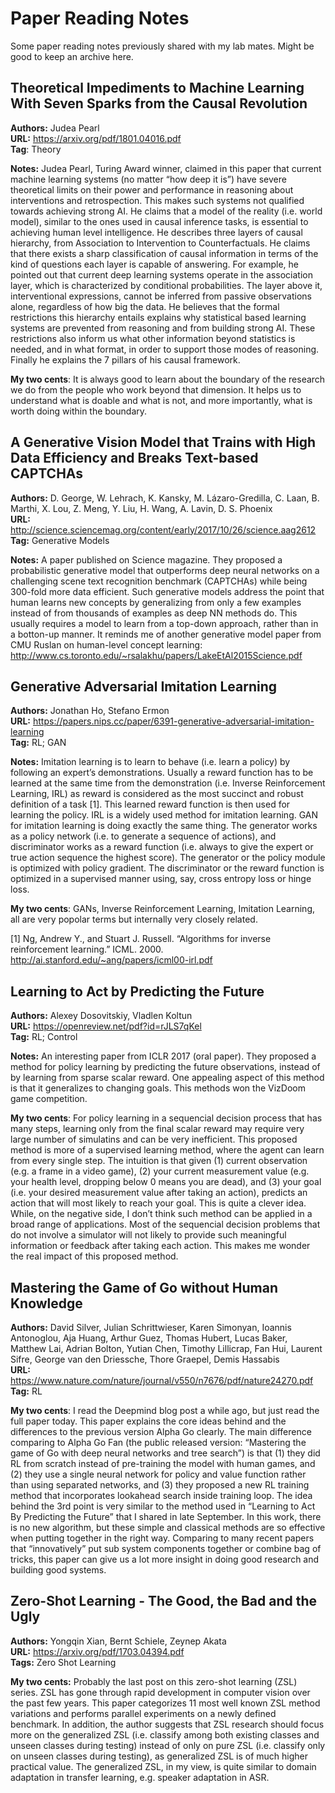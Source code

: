 # Paper Reading Notes

Some paper reading notes previously shared with my lab mates. Might be good to keep an archive here.

## Theoretical Impediments to Machine Learning With Seven Sparks from the Causal Revolution
**Authors:** Judea Pearl  
**URL:** https://arxiv.org/pdf/1801.04016.pdf  
**Tag**: Theory  

**Notes:** Judea Pearl, Turing Award winner, claimed in this paper that current machine learning systems (no matter “how deep it is”) have severe theoretical limits on their power and performance in reasoning about interventions and retrospection. This makes such systems not qualified towards achieving strong AI. He claims that a model of the reality (i.e. world model), similar to the ones used in causal inference tasks, is essential to achieving human level intelligence. He describes three layers of causal hierarchy, from Association to Intervention to Counterfactuals. He claims that there exists a sharp classification of causal information in terms of the kind of questions each layer is capable of answering. For example, he pointed out that current deep learning systems operate in the association layer, which is characterized by conditional probabilities. The layer above it, interventional expressions, cannot be inferred from passive observations alone, regardless of how big the data. He believes that the formal restrictions this hierarchy entails explains why statistical based learning systems are prevented from reasoning and from building strong AI. These restrictions also inform us what other information beyond statistics is needed, and in what format, in order to support those modes of reasoning. Finally he explains the 7 pillars of his causal framework.

**My two cents**: It is always good to learn about the boundary of the research we do from the people who work beyond that dimension. It helps us to understand what is doable and what is not, and more importantly, what is worth doing within the boundary.


## A Generative Vision Model that Trains with High Data Efficiency and Breaks Text-based CAPTCHAs 
**Authors:** D. George, W. Lehrach, K. Kansky, M. Lázaro-Gredilla, C. Laan, B. Marthi, X. Lou, Z. Meng, Y. Liu, H. Wang, A. Lavin, D. S. Phoenix  
**URL:** http://science.sciencemag.org/content/early/2017/10/26/science.aag2612  
**Tag:** Generative Models

**Notes:** A paper published on Science magazine. They proposed a probabilistic generative model that outperforms deep neural networks on a challenging scene text recognition benchmark (CAPTCHAs) while being 300-fold more data efficient. Such generative models address the point that human learns new concepts by generalizing from only a few examples instead of from thousands of examples as deep NN methods do. This usually requires a model to learn from a top-down approach, rather than in a botton-up manner. It reminds me of another generative model paper from CMU Ruslan on human-level concept learning: http://www.cs.toronto.edu/~rsalakhu/papers/LakeEtAl2015Science.pdf


## Generative Adversarial Imitation Learning 
**Authors:** Jonathan Ho, Stefano Ermon  
**URL:** https://papers.nips.cc/paper/6391-generative-adversarial-imitation-learning  
**Tag:** RL; GAN

**Notes:** Imitation learning is to learn to behave (i.e. learn a policy) by following an expert’s demonstrations. Usually a reward function has to be learned at the same time from the demonstration (i.e. Inverse Reinforcement Learning, IRL) as reward is considered as the most succinct and robust definition of a task [1]. This learned reward function is then used for learning the policy. IRL is a widely used method for imitation learning. GAN for imitation learning is doing exactly the same thing. The generator works as a policy network (i.e. to generate a sequence of actions), and discriminator works as a reward function (i.e. always to give the expert or true action sequence the highest score). The generator or the policy module is optimized with policy gradient. The discriminator or the reward function is optimized in a supervised manner using, say, cross entropy loss or hinge loss. 

**My two cents**: GANs, Inverse Reinforcement Learning, Imitation Learning, all are very popolar terms but internally very closely related.

[1] Ng, Andrew Y., and Stuart J. Russell. “Algorithms for inverse reinforcement learning.” ICML. 2000. http://ai.stanford.edu/~ang/papers/icml00-irl.pdf

## Learning to Act by Predicting the Future 
**Authors:** Alexey Dosovitskiy, Vladlen Koltun  
**URL:** https://openreview.net/pdf?id=rJLS7qKel  
**Tag:** RL; Control

**Notes:** An interesting paper from ICLR 2017 (oral paper). They proposed a method for policy learning by predicting the future observations, instead of by learning from sparse scalar reward. One appealing aspect of this method is that it generalizes to changing goals. This methods won the VizDoom game competition.

**My two cents**: For policy learning in a sequencial decision process that has many steps, learning only from the final scalar reward may require very large number of simulatins and can be very inefficient. This proposed method is more of a supervised learning method, where the agent can learn from every single step. The intuition is that given (1) current observation (e.g. a frame in a video game), (2) your current measurement value (e.g. your health level, dropping below 0 means you are dead), and (3) your goal (i.e. your desired measurement value after taking an action), predicts an action that will most likely to reach your goal. This is quite a clever idea. While, on the negative side, I don’t think such method can be applied in a broad range of applications. Most of the sequencial decision problems that do not involve a simulator will not likely to provide such meaningful information or feedback after taking each action. This makes me wonder the real impact of this proposed method.


## Mastering the Game of Go without Human Knowledge
**Authors:** David Silver, Julian Schrittwieser, Karen Simonyan, Ioannis Antonoglou, Aja Huang, Arthur Guez, Thomas Hubert, Lucas Baker, Matthew Lai, Adrian Bolton, Yutian Chen, Timothy Lillicrap, Fan Hui, Laurent Sifre, George van den Driessche, Thore Graepel, Demis Hassabis  
**URL:** https://www.nature.com/nature/journal/v550/n7676/pdf/nature24270.pdf  
**Tag:** RL

**My two cents**: I read the Deepmind blog post a while ago, but just read the full paper today. This paper explains the core ideas behind and the differences to the previous version Alpha Go clearly. The main difference comparing to Alpha Go Fan (the public released version: “Mastering the game of Go with deep neural networks and tree search”) is that (1) they did RL from scratch instead of pre-training the model with human games, and (2) they use a single neural network for policy and value function rather than using separated networks, and (3) they proposed a new RL training method that incorporates lookahead search inside training loop. The idea behind the 3rd point is very similar to the method used in “Learning to Act By Predicting the Future” that I shared in late September. In this work, there is no new algorithm, but these simple and classical methods are so effective when putting together in the right way. Comparing to many recent papers that “innovatively” put sub system components together or combine bag of tricks, this paper can give us a lot more insight in doing good research and building good systems.



## Zero-Shot Learning - The Good, the Bad and the Ugly
**Authors:** Yongqin Xian, Bernt Schiele, Zeynep Akata  
**URL:** https://arxiv.org/pdf/1703.04394.pdf  
**Tags:** Zero Shot Learning

**My two cents:** Probably the last post on this zero-shot learning (ZSL) series. ZSL has gone through rapid development in computer vision over the past few years. This paper categorizes 11 most well known ZSL method variations and performs parallel experiments on a newly defined benchmark. In addition, the author suggests that ZSL research should focus more on the generalized ZSL (i.e. classify among both existing classes and unseen classes during testing) instead of only on pure ZSL (i.e. classify only on unseen classes during testing), as generalized ZSL is of much higher practical value. The generalized ZSL, in my view, is quite similar to domain adaptation in transfer learning, e.g. speaker adaptation in ASR.
